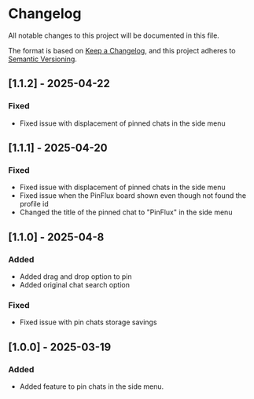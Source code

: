 # Changelog

All notable changes to this project will be documented in this file.

The format is based on [Keep a Changelog](https://keepachangelog.com/en/1.1.0/),
and this project adheres to [Semantic Versioning](https://semver.org/spec/v2.0.0.html).

## [1.1.2] - 2025-04-22

### Fixed

- Fixed issue with displacement of pinned chats in the side menu

## [1.1.1] - 2025-04-20

### Fixed

- Fixed issue with displacement of pinned chats in the side menu
- Fixed issue when the PinFlux board shown even though not found the profile id
- Changed the title of the pinned chat to "PinFlux" in the side menu

## [1.1.0] - 2025-04-8

### Added

- Added drag and drop option to pin
- Added original chat search option

### Fixed

- Fixed issue with pin chats storage savings

## [1.0.0] - 2025-03-19

### Added

- Added feature to pin chats in the side menu.
